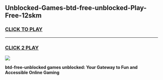 
## Unblocked-Games-btd-free-unblocked-Play-Free-12skm
<h3>
<a href="https://premium76.site?title=btd-free-unblocked&ref=18A1">CLICK TO PLAY</a></h3>
<hr>

<h3>
<a href="https://premium76.site?title=btd-free-unblocked&ref=18A1">CLICK 2 PLAY</a>
  
</h3>

<a href="https://premium76.site?title=btd-free-unblocked&ref=18A1"><img src="https://clearcache.store/games.png"></a>


**btd-free-unblocked games unblocked: Your Gateway to Fun and Accessible Online Gaming**
